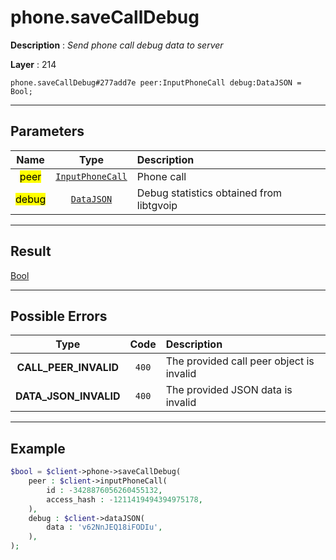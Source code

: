 # phone.saveCallDebug

**Description** : *Send phone call debug data to server*

**Layer** : 214

```tl
phone.saveCallDebug#277add7e peer:InputPhoneCall debug:DataJSON = Bool;
```

---

## Parameters

| Name | Type | Description |
| :---: | :---: | :--- |
| <mark>peer</mark> | [`InputPhoneCall`](type/InputPhoneCall) | Phone call |
| <mark>debug</mark> | [`DataJSON`](type/DataJSON) | Debug statistics obtained from libtgvoip |

---

## Result

[Bool](type/Bool)

---

## Possible Errors

| Type | Code | Description |
| :---: | :---: | :--- |
| **CALL_PEER_INVALID** | `400` | The provided call peer object is invalid |
| **DATA_JSON_INVALID** | `400` | The provided JSON data is invalid |

---

## Example

```php
$bool = $client->phone->saveCallDebug(
	peer : $client->inputPhoneCall(
		id : -3428876056260455132,
		access_hash : -1211419494394975178,
	),
	debug : $client->dataJSON(
		data : 'v62NnJEQ18iFODIu',
	),
);
```